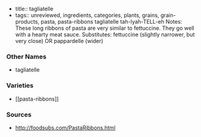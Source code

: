 - title:: tagliatelle
- tags:: unreviewed, ingredients, categories, plants, grains, grain-products, pasta, pasta-ribbons
tagliatelle tah-lyah-TELL-eh Notes: These long ribbons of pasta are very similar to fettuccine. They go well with a hearty meat sauce. Substitutes: fettuccine (slightly narrower, but very close) OR pappardelle (wider)

### Other Names

* tagliatelle

### Varieties

* [[pasta-ribbons]]

### Sources
* http://foodsubs.com/PastaRibbons.html
